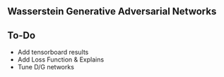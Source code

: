 ## Wasserstein Generative Adversarial Networks

## To-Do
* Add tensorboard results
* Add Loss Function & Explains 
* Tune D/G networks
